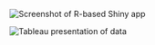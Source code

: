 ![Screenshot of R-based Shiny app](https://raw.github.com/lc0/foursquare-dataviz/paper/screenshots/shiny-app.png)

![Tableau presentation of data](https://raw.github.com/lc0/foursquare-dataviz/paper/screenshots/tableau-screen.png)